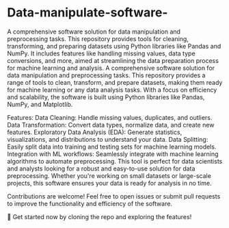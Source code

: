 # Data-manipulate-software-
A comprehensive software solution for data manipulation and preprocessing tasks. This repository provides tools for cleaning, transforming, and preparing datasets using Python libraries like Pandas and NumPy. It includes features like handling missing values, data type conversions, and more, aimed at streamlining the data preparation process for machine learning and analysis. 
A comprehensive software solution for data manipulation and preprocessing tasks. This repository provides a range of tools to clean, transform, and prepare datasets, making them ready for machine learning or any data analysis tasks. With a focus on efficiency and scalability, the software is built using Python libraries like Pandas, NumPy, and Matplotlib.

Features:
Data Cleaning: Handle missing values, duplicates, and outliers.
Data Transformation: Convert data types, normalize data, and create new features.
Exploratory Data Analysis (EDA): Generate statistics, visualizations, and distributions to understand your data.
Data Splitting: Easily split data into training and testing sets for machine learning models.
Integration with ML workflows: Seamlessly integrate with machine learning algorithms to automate preprocessing.
This tool is perfect for data scientists and analysts looking for a robust and easy-to-use solution for data preprocessing. Whether you're working on small datasets or large-scale projects, this software ensures your data is ready for analysis in no time.

Contributions are welcome! Feel free to open issues or submit pull requests to improve the functionality and efficiency of the software.

🚀 Get started now by cloning the repo and exploring the features!

